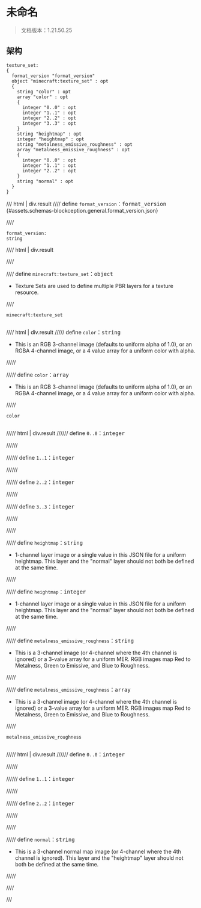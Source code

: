 # 未命名

> 文档版本：1.21.50.25



## 架构

```mcschema
texture_set:
{
  format_version "format_version"
  object "minecraft:texture_set" : opt
  {
    string "color" : opt
    array "color" : opt
    {
      integer "0..0" : opt
      integer "1..1" : opt
      integer "2..2" : opt
      integer "3..3" : opt
    }
    string "heightmap" : opt
    integer "heightmap" : opt
    string "metalness_emissive_roughness" : opt
    array "metalness_emissive_roughness" : opt
    {
      integer "0..0" : opt
      integer "1..1" : opt
      integer "2..2" : opt
    }
    string "normal" : opt
  }
}

```

/// html | div.result
//// define
`format_version`：<samp>format_version</samp> {#assets.schemas-blockception.general.format_version.json}


////

```mcschema
format_version:
string

```

//// html | div.result

////



//// define
`minecraft:texture_set`：<samp>object</samp>

- Texture Sets are used to define multiple PBR layers for a texture resource.


////

<div class="language-text highlight"><span class="filename"><code>minecraft:texture_set</code></span><pre id="__code_1"><span></span></pre></div>

//// html | div.result
///// define
`color`：<samp>string</samp>

- This is an RGB 3-channel image (defaults to uniform alpha of 1.0), or an RGBA 4-channel image, or a 4 value array for a uniform color with alpha.


/////


///// define
`color`：<samp>array</samp>

- This is an RGB 3-channel image (defaults to uniform alpha of 1.0), or an RGBA 4-channel image, or a 4 value array for a uniform color with alpha.


/////

<div class="language-text highlight"><span class="filename"><code>color</code></span><pre id="__code_1"><span></span></pre></div>

///// html | div.result
////// define
`0..0`：<samp>integer</samp>


//////


////// define
`1..1`：<samp>integer</samp>


//////


////// define
`2..2`：<samp>integer</samp>


//////


////// define
`3..3`：<samp>integer</samp>


//////


/////



///// define
`heightmap`：<samp>string</samp>

- 1-channel layer image or a single value in this JSON file for a uniform heightmap. This layer and the "normal" layer should not both be defined at the same time.


/////


///// define
`heightmap`：<samp>integer</samp>

- 1-channel layer image or a single value in this JSON file for a uniform heightmap. This layer and the "normal" layer should not both be defined at the same time.


/////



///// define
`metalness_emissive_roughness`：<samp>string</samp>

- This is a 3-channel image (or 4-channel where the 4th channel is ignored) or a 3-value array for a uniform MER. RGB images map Red to Metalness, Green to Emissive, and Blue to Roughness.


/////


///// define
`metalness_emissive_roughness`：<samp>array</samp>

- This is a 3-channel image (or 4-channel where the 4th channel is ignored) or a 3-value array for a uniform MER. RGB images map Red to Metalness, Green to Emissive, and Blue to Roughness.


/////

<div class="language-text highlight"><span class="filename"><code>metalness_emissive_roughness</code></span><pre id="__code_1"><span></span></pre></div>

///// html | div.result
////// define
`0..0`：<samp>integer</samp>


//////


////// define
`1..1`：<samp>integer</samp>


//////


////// define
`2..2`：<samp>integer</samp>


//////


/////



///// define
`normal`：<samp>string</samp>

- This is a 3-channel normal map image (or 4-channel where the 4th channel is ignored). This layer and the "heightmap" layer should not both be defined at the same time.


/////


////


///

